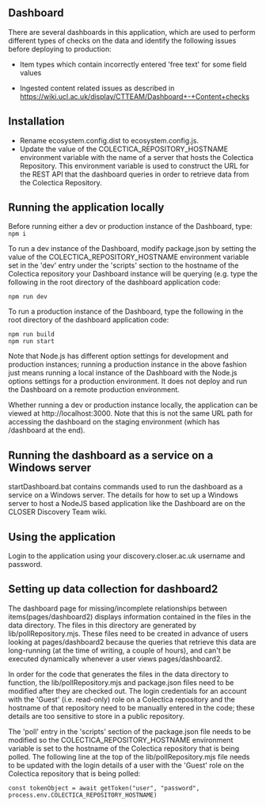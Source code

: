 ## Dashboard

There are several dashboards in this application, which are used to perform different types of checks on the data and identify the following issues before deploying to production:

- Item types which contain incorrectly entered 'free text' for some field values

- Ingested content related issues as described in https://wiki.ucl.ac.uk/display/CTTEAM/Dashboard+-+Content+checks

## Installation

- Rename ecosystem.config.dist to ecosystem.config.js.
- Update the value of the COLECTICA_REPOSITORY_HOSTNAME environment variable with the name of a server that hosts the Colectica Repository. This environment variable is used to construct the URL for the REST API that the dashboard queries in order to retrieve data from the Colectica Repository.        

## Running the application locally

Before running either a dev or production instance of the Dashboard, type:
`npm i`

To run a dev instance of the Dashboard, modify package.json by setting the value of the COLECTICA_REPOSITORY_HOSTNAME environment variable set in the 'dev' entry under the 'scripts' section to the hostname of the Colectica repository your Dashboard instance will be querying (e.g. type the following in the root directory of the dashboard application code:

`npm run dev`

To run a production instance of the Dashboard, type the following in the root directory of the dashboard application code:
```
npm run build
npm run start
```
Note that Node.js has different option settings for development and production instances; running a production instance in the above fashion just means running a local instance of the Dashboard with the Node.js options settings for a production environment. It does not deploy and run the Dashboard on a remote production environment.  

Whether running a dev or production instance locally, the application can be viewed at http://localhost:3000. Note that this is not the same URL path for accessing the dashboard on the staging environment (which has /dashboard at the end).

## Running the dashboard as a service on a Windows server

startDashboard.bat contains commands used to run the dashboard as a service on a Windows server. The details for how to set up a Windows server to host a NodeJS based application like the Dashboard are on the CLOSER Discovery Team wiki.

## Using the application

Login to the application using your discovery.closer.ac.uk username and password.

## Setting up data collection for dashboard2

The dashboard page for missing/incomplete relationships between items(pages/dashboard2) displays information contained in the files in the data directory. The files in this directory are generated by lib/pollRepository.mjs. These files need to be created in advance of users looking at pages/dashboard2 because the queries that retrieve this data are long-running (at the time of writing, a couple of hours), and can't be executed dynamically whenever a user views pages/dashboard2.

In order for the code that generates the files in the data directory to function, the lib/pollRepository.mjs and package.json files need to be modified after they are checked out. The login credentials for an account with the 'Guest' (i.e. read-only) role on a Colectica repository and the hostname of that repository need to be manually entered in the code; these details are too sensitive to store in a public repository.

The 'poll' entry in the 'scripts' section of the package.json file needs to be modified so the COLECTICA_REPOSITORY_HOSTNAME environment variable is set to the hostname of the Colectica repository that is being polled. The following line at the top of the lib/pollRepository.mjs file needs to be updated with the login details of a user with the 'Guest' role on the Colectica repository that is being polled:

```
const tokenObject = await getToken("user", "password", process.env.COLECTICA_REPOSITORY_HOSTNAME)
```
